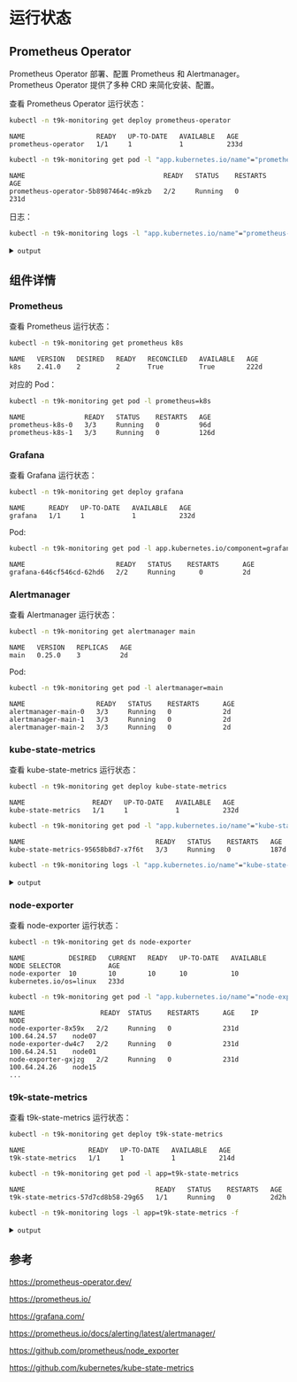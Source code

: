 # 运行状态

## Prometheus Operator

Prometheus Operator 部署、配置 Prometheus 和 Alertmanager。Prometheus Operator 提供了多种 CRD 来简化安装、配置。

查看 Prometheus Operator 运行状态：

```bash
kubectl -n t9k-monitoring get deploy prometheus-operator
```

```
NAME                  READY   UP-TO-DATE   AVAILABLE   AGE
prometheus-operator   1/1     1            1           233d
```

```bash
kubectl -n t9k-monitoring get pod -l "app.kubernetes.io/name"="prometheus-operator"
```

```
NAME                                   READY   STATUS    RESTARTS   AGE
prometheus-operator-5b8987464c-m9kzb   2/2     Running   0          231d
```

日志：

```bash
kubectl -n t9k-monitoring logs -l "app.kubernetes.io/name"="prometheus-operator" -f
```

<details><summary><code class="hljs">output</code></summary>

```log
...
level=info ts=2024-01-10T06:13:28.052160615Z caller=operator.go:1162 component=prometheusoperator key=t9k-system/cost-server msg="sync prometheus"
level=info ts=2024-01-10T06:13:28.052294533Z caller=operator.go:1330 component=prometheusoperator key=t9k-monitoring/k8s msg="update prometheus status"
level=info ts=2024-01-10T06:13:31.67006835Z caller=operator.go:1330 component=prometheusoperator key=t9k-system/cost-server msg="update prometheus status"
...
```

</details>



## 组件详情

### Prometheus

查看 Prometheus 运行状态：

```bash
kubectl -n t9k-monitoring get prometheus k8s
```

```
NAME   VERSION   DESIRED   READY   RECONCILED   AVAILABLE   AGE
k8s    2.41.0    2         2       True         True        222d
```

对应的 Pod：

```bash
kubectl -n t9k-monitoring get pod -l prometheus=k8s
```

```
NAME               READY   STATUS    RESTARTS   AGE
prometheus-k8s-0   3/3     Running   0          96d
prometheus-k8s-1   3/3     Running   0          126d
```

### Grafana

查看 Grafana 运行状态：

```bash
kubectl -n t9k-monitoring get deploy grafana
```

```
NAME      READY   UP-TO-DATE   AVAILABLE   AGE
grafana   1/1     1            1           232d
```

Pod:

```bash
kubectl -n t9k-monitoring get pod -l app.kubernetes.io/component=grafana
```

```
NAME                       READY   STATUS    RESTARTS      AGE
grafana-646cf546cd-62hd6   2/2     Running      0          2d
```

### Alertmanager

查看 Alertmanager 运行状态：

```bash
kubectl -n t9k-monitoring get alertmanager main
```

```
NAME   VERSION   REPLICAS   AGE
main   0.25.0    3          2d
```

Pod:

```bash
kubectl -n t9k-monitoring get pod -l alertmanager=main
```

```
NAME                  READY   STATUS    RESTARTS      AGE
alertmanager-main-0   3/3     Running   0             2d
alertmanager-main-1   3/3     Running   0             2d
alertmanager-main-2   3/3     Running   0             2d
```

### kube-state-metrics

查看 kube-state-metrics 运行状态：

```bash
kubectl -n t9k-monitoring get deploy kube-state-metrics
```

```
NAME                 READY   UP-TO-DATE   AVAILABLE   AGE
kube-state-metrics   1/1     1            1           232d
```

```bash
kubectl -n t9k-monitoring get pod -l "app.kubernetes.io/name"="kube-state-metrics"
```

```
NAME                                 READY   STATUS    RESTARTS   AGE
kube-state-metrics-95658b8d7-x7f6t   3/3     Running   0          187d
```

```bash
kubectl -n t9k-monitoring logs -l "app.kubernetes.io/name"="kube-state-metrics" -f
```

<details><summary><code class="hljs">output</code></summary>

```log
I0425 23:23:45.820298       1 server.go:316] "Run with Kubernetes cluster version" major="1" minor="24" gitVersion="v1.24.10" gitTreeState="clean" gitCommit="5c1d2d4295f9b4eb12bfbf6429fdf989f2ca8a02" platform="linux/amd64"
I0425 23:23:45.820358       1 server.go:317] "Communication with server successful"
I0425 23:23:45.820717       1 server.go:263] "Started metrics server" metricsServerAddress="127.0.0.1:8081"
I0425 23:23:45.820789       1 metrics_handler.go:97] "Autosharding disabled"
I0425 23:23:45.820894       1 server.go:252] "Started kube-state-metrics self metrics server" telemetryAddress="127.0.0.1:8082"
I0425 23:23:45.820984       1 server.go:69] levelinfomsgListening onaddress127.0.0.1:8081
I0425 23:23:45.821019       1 server.go:69] levelinfomsgTLS is disabled.http2falseaddress127.0.0.1:8081
I0425 23:23:45.821102       1 server.go:69] levelinfomsgListening onaddress127.0.0.1:8082
I0425 23:23:45.821121       1 server.go:69] levelinfomsgTLS is disabled.http2falseaddress127.0.0.1:8082
I0425 23:23:46.043264       1 builder.go:257] "Active resources" activeStoreNames="certificatesigningrequests,configmaps,cronjobs,daemonsets,deployments,endpoints,horizontalpodautoscalers,ingresses,jobs,leases,limitranges,mutatingwebhookconfigurations,namespaces,networkpolicies,nodes,persistentvolumeclaims,persistentvolumes,poddisruptionbudgets,pods,replicasets,replicationcontrollers,resourcequotas,secrets,services,statefulsets,storageclasses,validatingwebhookconfigurations,volumeattachments"
```

</details>

###  node-exporter

查看 node-exporter 运行状态：

```bash
kubectl -n t9k-monitoring get ds node-exporter
```

```
NAME           DESIRED   CURRENT   READY   UP-TO-DATE   AVAILABLE   NODE SELECTOR            AGE
node-exporter  10        10        10      10           10          kubernetes.io/os=linux   233d
```

```bash
kubectl -n t9k-monitoring get pod -l "app.kubernetes.io/name"="node-exporter" -o wide
```

```
NAME                   READY  STATUS    RESTARTS      AGE    IP             NODE 
node-exporter-8x59x   2/2     Running   0             231d   100.64.24.57    node07    
node-exporter-dw4c7   2/2     Running   0             231d   100.64.24.51    node01    
node-exporter-gxjzg   2/2     Running   0             231d   100.64.24.26    node15     
...
```

### t9k-state-metrics

查看 t9k-state-metrics 运行状态：

```bash
kubectl -n t9k-monitoring get deploy t9k-state-metrics
```

```
NAME                READY   UP-TO-DATE   AVAILABLE   AGE
t9k-state-metrics   1/1     1            1           214d
```

```bash
kubectl -n t9k-monitoring get pod -l app=t9k-state-metrics
```

```
NAME                                 READY   STATUS    RESTARTS   AGE
t9k-state-metrics-57d7cd8b58-29g65   1/1     Running   0          2d2h
```

```bash
kubectl -n t9k-monitoring logs -l app=t9k-state-metrics -f
```

<details><summary><code class="hljs">output</code></summary>

```log
level=info time=2024-05-07T09:45:13.915522444Z register="Resource simplemlservices's metrics will be generated"
level=info time=2024-05-07T09:45:13.915837909Z register="Resource notebooks's metrics will be generated"
level=info time=2024-05-07T09:45:13.915884243Z register="Resource tensorboards's metrics will be generated"
level=info time=2024-05-07T09:45:13.915913937Z register="Resource t9kjobs's metrics will be generated"
level=info time=2024-05-07T09:45:13.916049387Z register="Resource mlservices's metrics will be generated"
level=info time=2024-05-07T09:45:13.916096374Z Msg="t9k-state-metrics started"
```

</details>

## 参考

<https://prometheus-operator.dev/>

<https://prometheus.io/>

<https://grafana.com/>

<https://prometheus.io/docs/alerting/latest/alertmanager/>

<https://github.com/prometheus/node_exporter>

<https://github.com/kubernetes/kube-state-metrics>
